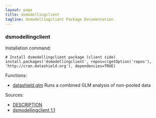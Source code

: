 ```yaml
---
layout: page
title: dsmodellingclient
tagline: dsmodellingclient Package Documentation
---
```



### dsmodellingclient

Installation command:

	# Install dsmodellingclient package (client side)
	install.packages('dsmodellingclient', repos=c(getOption('repos'), 'http://cran.datashield.org'), dependencies=TRUE)

Functions:


* [datashield.glm](datashield.glm.html) Runs a combined GLM analysis of non-pooled data

Sources:

* [DESCRIPTION](https://raw.github.com/datashield/dsmodellingclient/1.1/DESCRIPTION)
* [dsmodellingclient 1.1](https://github.com/datashield/dsmodellingclient/tree/1.1)
